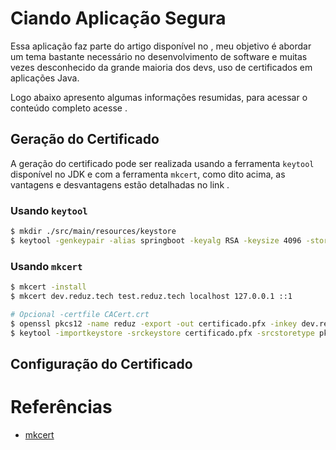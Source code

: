 # Ciando Aplicação Segura
Essa aplicação faz parte do artigo disponível no [](), meu objetivo é abordar um tema bastante necessário no desenvolvimento de software e muitas vezes desconhecido da grande maioria dos devs, uso de certificados em aplicações Java.

Logo abaixo apresento algumas informações resumidas, para acessar o conteúdo completo acesse []().

## Geração do Certificado
A geração do certificado pode ser realizada usando a ferramenta ``keytool`` disponível no JDK e com a ferramenta ``mkcert``, como dito acima, as vantagens e desvantagens estão detalhadas no link []().

### Usando ``keytool``

~~~sh
$ mkdir ./src/main/resources/keystore
$ keytool -genkeypair -alias springboot -keyalg RSA -keysize 4096 -storetype PKCS12 -keystore ./src/main/resources/keystore/springboot.p12 -validity 3650 -storepass password
~~~

### Usando ``mkcert``

~~~sh
$ mkcert -install
$ mkcert dev.reduz.tech test.reduz.tech localhost 127.0.0.1 ::1

# Opcional -certfile CACert.crt
$ openssl pkcs12 -name reduz -export -out certificado.pfx -inkey dev.reduz.tech+4-key.pem -in dev.reduz.tech+4.pem
$ keytool -importkeystore -srckeystore certificado.pfx -srcstoretype pkcs12 -destkeystore springboot.p12
~~~

## Configuração do Certificado

# Referências
* [mkcert](https://github.com/FiloSottile/mkcert)